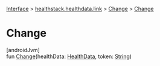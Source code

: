 
[Interface](../../../interface.html) > [healthstack.healthdata.link](../index.html) > [Change](index.html) > [Change](-change.html)



# Change



[androidJvm]\
fun [Change](-change.html)(healthData: [HealthData](../-health-data/index.html), token: [String](https://kotlinlang.org/api/latest/jvm/stdlib/kotlin/-string/index.html))





